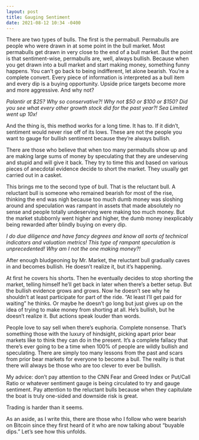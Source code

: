 ```yaml
---
layout: post
title: Gauging Sentiment
date: 2021-08-12 10:34 -0400
---
```


There are two types of bulls. The first is the permabull. Permabulls are people who were drawn in at some point in the bull market. Most permabulls get drawn in very close to the end of a bull market. But the point is that sentiment-wise, permabulls are, well, always bullish. Because when you get drawn into a bull market and start making money, something funny happens. You can’t go back to being indifferent, let alone bearish. You’re a complete convert. Every piece of information is interpreted as a bull item and every dip is a buying opportunity. Upside price targets become more and more aggressive. And why not?

<i>Palantir at $25? Why so conservative?! Why not $50 or $100 or $150? Did you see what every other growth stock did for the past year?! Sea Limited went up 10x!</i>

And the thing is, this method works for a long time. It has to. If it didn’t, sentiment would never rise off of its lows. These are not the people you want to gauge for bullish sentiment because they’re always bullish.

There are those who believe that when too many permabulls show up and are making large sums of money by speculating that they are undeserving and stupid and will give it back. They try to time this and based on various pieces of anecdotal evidence decide to short the market. They usually get carried out in a casket.

This brings me to the second type of bull. That is the reluctant bull. A reluctant bull is someone who remained bearish for most of the rise, thinking the end was nigh because too much dumb money was sloshing around and speculation was rampant in assets that made absolutely no sense and people totally undeserving were making too much money. But the market stubbornly went higher and higher, the dumb money inexplicably being rewarded after blindly buying on every dip.

<i>I do due diligence and have fancy degrees and know all sorts of technical indicators and valuation metrics! This type of rampant speculation is unprecedented! Why am I not the one making money?!</i>

After enough bludgeoning by Mr. Market, the reluctant bull gradually caves in and becomes bullish. He doesn’t realize it, but it’s happening.

At first he covers his shorts. Then he eventually decides to stop shorting the market, telling himself he’ll get back in later when there’s a better setup. But the bullish evidence grows and grows. Now he doesn’t see why he shouldn’t at least participate for part of the ride. “At least I’ll get paid for waiting” he thinks. Or maybe he doesn’t go long but just gives up on the idea of trying to make money from shorting at all. He’s bullish, but he doesn’t realize it. But actions speak louder than words.

People love to say sell when there’s euphoria. Complete nonsense. That’s something those with the luxury of hindsight, picking apart prior bear markets like to think they can do in the present. It’s a complete fallacy that there’s ever going to be a time when 100% of people are wildly bullish and speculating. There are simply too many lessons from the past and scars from prior bear markets for everyone to become a bull. The reality is that there will always be those who are too clever to ever be bullish.

My advice: don’t pay attention to the CNN Fear and Greed Index or Put/Call Ratio or whatever sentiment gauge is being circulated to try and gauge sentiment. Pay attention to the reluctant bulls because when they capitulate the boat is truly one-sided and downside risk is great.

Trading is harder than it seems.

As an aside, as I write this, there are those who I follow who were bearish on Bitcoin since they first heard of it who are now talking about “buyable dips.” Let’s see how this unfolds.
